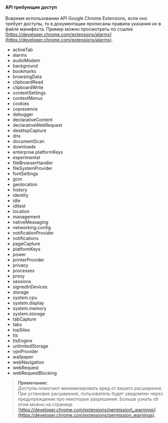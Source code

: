 #### API требующие доступ

Вовремя использовании API Google Chrome Extensions, если оно требует доступы, то в документации прописаны правила указания их в файле манифеста. Пример можно просмотреть по ссылке [https://developer.chrome.com/extensions/alarms](https://developer.chrome.com/extensions/alarms).

* activeTab
* alarms
* audioModem
* background
* bookmarks
* browsingData
* clipboardRead
* clipboardWrite
* contentSettings
* contextMenus
* cookies
* copresence
* debugger
* declarativeContent
* declarativeWebRequest
* desktopCapture
* dns
* documentScan
* downloads
* enterprise.platformKeys
* experimental
* fileBrowserHandler
* fileSystemProvider
* fontSettings
* gcm
* geolocation
* history
* identity
* idle
* idltest
* location
* management
* nativeMessaging
* networking.config
* notificationProvider
* notifications
* pageCapture
* platformKeys
* power
* printerProvider
* privacy
* processes
* proxy
* sessions
* signedInDevices
* storage
* system.cpu
* system.display
* system.memory
* system.storage
* tabCapture
* tabs
* topSites
* tts
* ttsEngine
* unlimitedStorage
* vpnProvider
* wallpaper
* webNavigation
* webRequest
* webRequestBlocking

> **Примечание:**  
> Доступы помогают минимизировать вред от вашего расширения. При установке расширения, пользователь будет уведомлен через предупреждение про некоторые разрешения. Больше узнать об этом можно на странице [https://developer.chrome.com/extensions/permission\_warnings](https://developer.chrome.com/extensions/permission_warnings).



